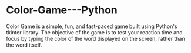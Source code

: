 # Color-Game---Python
Color Game is a simple, fun, and fast-paced game built using Python's tkinter library. The objective of the game is to test your reaction time and focus by typing the color of the word displayed on the screen, rather than the word itself.
